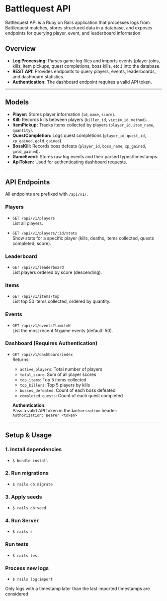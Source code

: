 # Battlequest API

Battlequest API is a Ruby on Rails application that processes logs from Battlequest matches, stores structured data in a database, and exposes endpoints for querying player, event, and leaderboard information.

## Overview

- **Log Processing:** Parses game log files and imports events (player joins, kills, item pickups, quest completions, boss kills, etc.) into the database.
- **REST API:** Provides endpoints to query players, events, leaderboards, and dashboard statistics.
- **Authentication:** The dashboard endpoint requires a valid API token.

---

## Models

- **Player:** Stores player information (`id`, `name`, `score`).
- **Kill:** Records kills between players (`killer_id`, `victim_id`, `method`).
- **ItemPickup:** Tracks items collected by players (`player_id`, `item_name`, `quantity`).
- **QuestCompletion:** Logs quest completions (`player_id`, `quest_id`, `xp_gained`, `gold_gained`).
- **BossKill:** Records boss defeats (`player_id`, `boss_name`, `xp_gained`, `gold_gained`).
- **GameEvent:** Stores raw log events and their parsed types/timestamps.
- **ApiToken:** Used for authenticating dashboard requests.

---

## API Endpoints

All endpoints are prefixed with `/api/v1/`.

### Players

- `GET /api/v1/players`  
  List all players.

- `GET /api/v1/players/:id/stats`  
  Show stats for a specific player (kills, deaths, items collected, quests completed, score).

### Leaderboard

- `GET /api/v1/leaderboard`  
  List players ordered by score (descending).

### Items

- `GET /api/v1/items/top`  
  List top 50 items collected, ordered by quantity.

### Events

- `GET /api/v1/events?limit=N`  
  List the most recent N game events (default: 50).

### Dashboard (Requires Authentication)

- `GET /api/v1/dashboard/index`  
  Returns:
  - `active_players`: Total number of players
  - `total_score`: Sum of all player scores
  - `top_items`: Top 5 items collected
  - `top_killers`: Top 5 players by kills
  - `bosses_defeated`: Count of each boss defeated
  - `completed_quests`: Count of each quest completed

  **Authentication:**  
  Pass a valid API token in the `Authorization` header:  
  `Authorization: Bearer <token>`

---

## Setup & Usage

### 1. Install dependencies

- `$ bundle install`

### 2. Run migrations

- `$ rails db:migrate`

### 3. Apply seeds

- `$ rails db:seed`

### 4. Run Server

- `$ rails s`

### Run tests

- `$ rails test`

### Process new logs

- `$ rails log:import`

Only logs with a timestamp later than the last imported timestamps are considered
